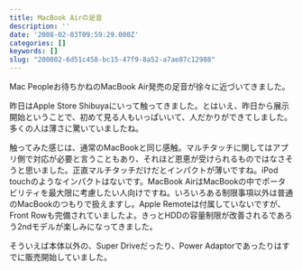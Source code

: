 ```yaml
---
title: MacBook Airの足音
description: ''
date: '2008-02-03T09:59:29.000Z'
categories: []
keywords: []
slug: "200802-6d51c458-bc15-47f9-8a52-a7ae87c12988"
---
```

Mac Peopleお待ちかねのMacBook Air発売の足音が徐々に近づいてきました。

昨日はApple Store Shibuyaにいって触ってきました。とはいえ、昨日から展示開始ということで、初めて見る人もいっぱいいて、人だかりができてしました。多くの人は薄さに驚いていましたね。

触ってみた感じは、通常のMacBookと同じ感触。マルチタッチに関してはアプリ側で対応が必要と言うこともあり、それほど恩恵が受けられるものではなさそうと思いました。正直マルチタッチだけだとインパクトが薄いですね。iPod touchのようなインパクトはないです。MacBook AirはMacBookの中でポータビリティを最大限に考慮したい人向けですね。いろいろある制限事項以外は普通のMacBookのつもりで扱えますし。Apple Remoteは付属していないですが、Front Rowも完備されていましたよ。きっとHDDの容量制限が改善されるであろう2ndモデルが楽しみになってきました。

そういえば本体以外の、Super Driveだったり、Power Adaptorであったりはすでに販売開始していました。